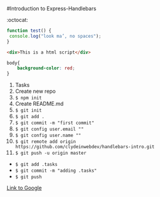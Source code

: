#Introduction to Express-Handlebars

:octocat: 

```javascript
function test() {
 console.log("look ma’, no spaces");
}
```

```html
<div>This is a html script</div>
```

```css
body{
	background-color: red;
}
```

1. Tasks
1. Create new repo
1. ```$ npm init```
1. Create README.md
1. ```$ git init```
1. ```$ git add .```
1. ```$ git commit -m "first commit"```
1. ```$ git config user.email ""```
1. ```$ git config user.name ""```
1. ```$ git remote add origin https://github.com/clydeinwebdev/handlebars-intro.git```
1. ```$ git push -u origin master```

* ```$ git add .tasks```
* ```$ git commit -m "adding .tasks"```
* ```$ git push```

[Link to Google](http://google.com)

